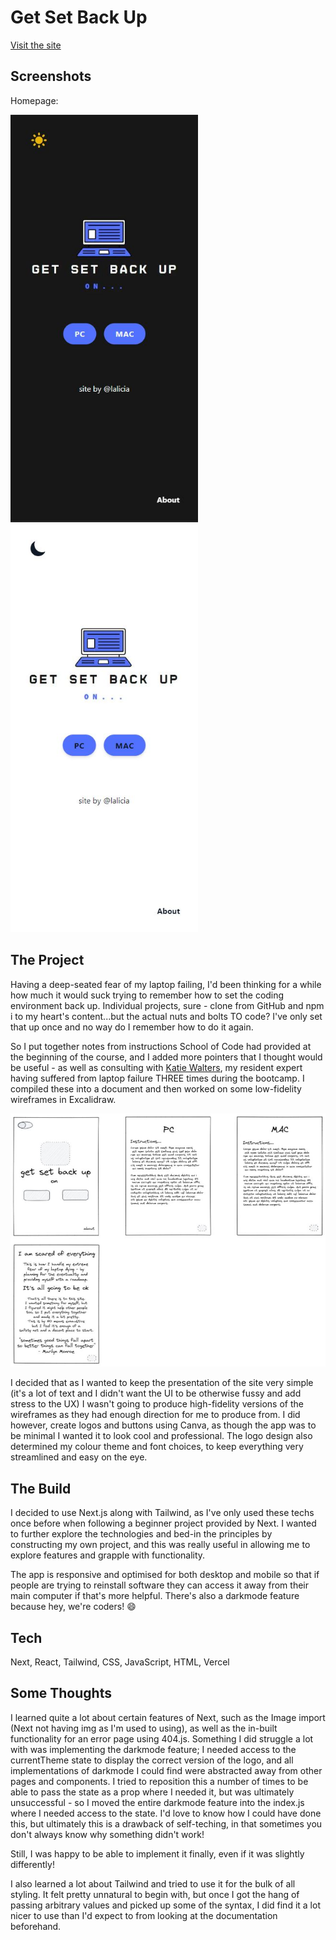 # Get Set Back Up

[Visit the site](https://get-set-back-up.vercel.app/)

## Screenshots

Homepage:

<img src="./readme_images/dm_home.JPG" alt="homepage screenshot darkmode" width="300px" /> <img src="./readme_images/lm_home.JPG" alt="homepage screenshot lightmode" width="300px" />

## The Project

Having a deep-seated fear of my laptop failing, I'd been thinking for a while how much it would suck trying to remember how to set the coding environment back up. Individual projects, sure - clone from GitHub and npm i to my heart's content...but the actual nuts and bolts TO code? I've only set that up once and no way do I remember how to do it again.

So I put together notes from instructions School of Code had provided at the beginning of the course, and I added more pointers that I thought would be useful - as well as consulting with [Katie Walters](https://github.com/KatieClarinet), my resident expert having suffered from laptop failure THREE times during the bootcamp. I compiled these into a document and then worked on some low-fidelity wireframes in Excalidraw.

<img src="./readme_images/wireframes.JPG" alt="low-fidelity wireframes" width="700px" />

I decided that as I wanted to keep the presentation of the site very simple (it's a lot of text and I didn't want the UI to be otherwise fussy and add stress to the UX) I wasn't going to produce high-fidelity versions of the wireframes as they had enough direction for me to produce from. I did however, create logos and buttons using Canva, as though the app was to be minimal I wanted it to look cool and professional. The logo design also determined my colour theme and font choices, to keep everything very streamlined and easy on the eye.

## The Build

I decided to use Next.js along with Tailwind, as I've only used these techs once before when following a beginner project provided by Next. I wanted to further explore the technologies and bed-in the principles by constructing my own project, and this was really useful in allowing me to explore features and grapple with functionality.

The app is responsive and optimised for both desktop and mobile so that if people are trying to reinstall software they can access it away from their main computer if that's more helpful. There's also a darkmode feature because hey, we're coders! :smile:

## Tech

Next, React, Tailwind, CSS, JavaScript, HTML, Vercel

## Some Thoughts

I learned quite a lot about certain features of Next, such as the Image import (Next not having img as I'm used to using), as well as the in-built functionality for an error page using 404.js. Something I did struggle a lot with was implementing the darkmode feature; I needed access to the currentTheme state to display the correct version of the logo, and all implementations of darkmode I could find were abstracted away from other pages and components. I tried to reposition this a number of times to be able to pass the state as a prop where I needed it, but was ultimately unsuccessful - so I moved the entire darkmode feature into the index.js where I needed access to the state. I'd love to know how I could have done this, but ultimately this is a drawback of self-teching, in that sometimes you don't always know why something didn't work!

Still, I was happy to be able to implement it finally, even if it was slightly differently!

I also learned a lot about Tailwind and tried to use it for the bulk of all styling. It felt pretty unnatural to begin with, but once I got the hang of passing arbitrary values and picked up some of the syntax, I did find it a lot nicer to use than I'd expect to from looking at the documentation beforehand.
